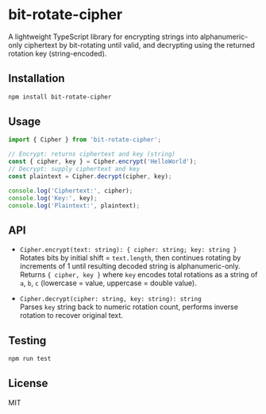 # bit-rotate-cipher

A lightweight TypeScript library for encrypting strings into alphanumeric-only ciphertext by bit-rotating until valid, and decrypting using the returned rotation key (string-encoded).

## Installation

```bash
npm install bit-rotate-cipher
```

## Usage

```typescript
import { Cipher } from 'bit-rotate-cipher';

// Encrypt: returns ciphertext and key (string)
const { cipher, key } = Cipher.encrypt('HelloWorld');
// Decrypt: supply ciphertext and key
const plaintext = Cipher.decrypt(cipher, key);

console.log('Ciphertext:', cipher);
console.log('Key:', key);
console.log('Plaintext:', plaintext);
```

## API

- `Cipher.encrypt(text: string): { cipher: string; key: string }`  
  Rotates bits by initial shift = `text.length`, then continues rotating by increments of 1 until resulting decoded string is alphanumeric-only. Returns `{ cipher, key }` where `key` encodes total rotations as a string of `a`, `b`, `c` (lowercase = value, uppercase = double value).

- `Cipher.decrypt(cipher: string, key: string): string`  
  Parses `key` string back to numeric rotation count, performs inverse rotation to recover original text.

## Testing

```bash
npm run test
```

## License
MIT